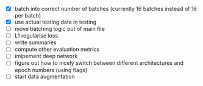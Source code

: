 - [x] batch into correct number of batches (currently 16 batches instead of 16 per batch)
- [x] use actual testing data in testing
- [ ] move batching logic out of main file
- [ ] L1 regularise loss
- [ ] write summaries
- [ ] compute other evaluation metrics
- [ ] imlpement deep network
- [ ] figure out how to nicely switch between different architectures and epoch numbers (using flags)
- [ ] start data augmentation
